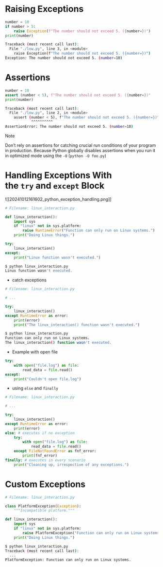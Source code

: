 
# Raising Exceptions

```python
number = 10
if number > 5:
    raise Exception(f"The number should not exceed 5. ({number=})")
print(number)
```

```bash
Traceback (most recent call last):
  File "./low.py", line 3, in <module>
    raise Exception(f"The number should not exceed 5. ({number=})")
Exception: The number should not exceed 5. (number=10)
```

# Assertions

```python
number = 10
assert (number < 5), f"The number should not exceed 5. ({number=})"
print(number)
```

```bash
Traceback (most recent call last):
  File "./low.py", line 2, in <module>
    assert (number < 5), f"The number should not exceed 5. ({number=})"
            ^^^^^^^^^^
AssertionError: The number should not exceed 5. (number=10)
```

> [!note]
> Don’t rely on assertions for catching crucial run conditions of your program in production.
  Because Python globally disables assertions when you run it in optimized mode using the `-O` (`python -O foo.py`)


# Handling Exceptions With the `try` and `except` Block

![[20241012161602_python_exception_handling.png]]

```python
# Filename: linux_interaction.py

def linux_interaction():
    import sys
    if "linux" not in sys.platform:
        raise RuntimeError("Function can only run on Linux systems.")
    print("Doing Linux things.")

try:
    linux_interaction()
except:
    print("Linux function wasn't executed.")
```

```bash
$ python linux_interaction.py
Linux function wasn't executed.
```

- catch exceptions

```python
# Filename: linux_interaction.py

# ...

try:
    linux_interaction()
except RuntimeError as error:
    print(error)
    print("The linux_interaction() function wasn't executed.")
```

```bash
$ python linux_interaction.py
Function can only run on Linux systems.
The linux_interaction() function wasn't executed.
```

- Example with open file

```python
try:
    with open("file.log") as file:
        read_data = file.read()
except:
    print("Couldn't open file.log")
```

- using `else` and `finally`
```python
# Filename: linux_interaction.py

# ...

try:
    linux_interaction()
except RuntimeError as error:
    print(error)
else: # executes if no exception
    try:
        with open("file.log") as file:
            read_data = file.read()
    except FileNotFoundError as fnf_error:
        print(fnf_error)
finally: # executes in every scenario
    print("Cleaning up, irrespective of any exceptions.")
```

# Custom Exceptions

```python
# Filename: linux_interaction.py

class PlatformException(Exception):
    """Incompatible platform."""

def linux_interaction():
    import sys
    if "linux" not in sys.platform:
        raise PlatformException("Function can only run on Linux systems.")
    print("Doing Linux things.")
```

```bash
$ python linux_interaction.py
Traceback (most recent call last):
  ...
PlatformException: Function can only run on Linux systems.
```